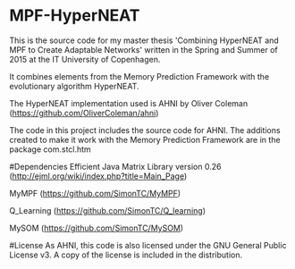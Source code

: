 # MPF-HyperNEAT

This is the source code for my master thesis 'Combining HyperNEAT and MPF to Create Adaptable Networks' written in the Spring and Summer of 2015 at the IT University of Copenhagen.

It combines elements from the Memory Prediction Framework with the evolutionary algorithm HyperNEAT.

The HyperNEAT implementation used is AHNI by Oliver Coleman (https://github.com/OliverColeman/ahni)

The code in this project includes the source code for AHNI. 
The additions created to make it work with the Memory Prediction Framework are in the package com.stcl.htm

#Dependencies
Efficient Java Matrix Library version 0.26 (http://ejml.org/wiki/index.php?title=Main_Page)

MyMPF (https://github.com/SimonTC/MyMPF)

Q_Learning (https://github.com/SimonTC/Q_learning)

MySOM (https://github.com/SimonTC/MySOM)

#License
As AHNI, this code is also licensed under the GNU General Public License v3. A copy of the license is included in the distribution.

